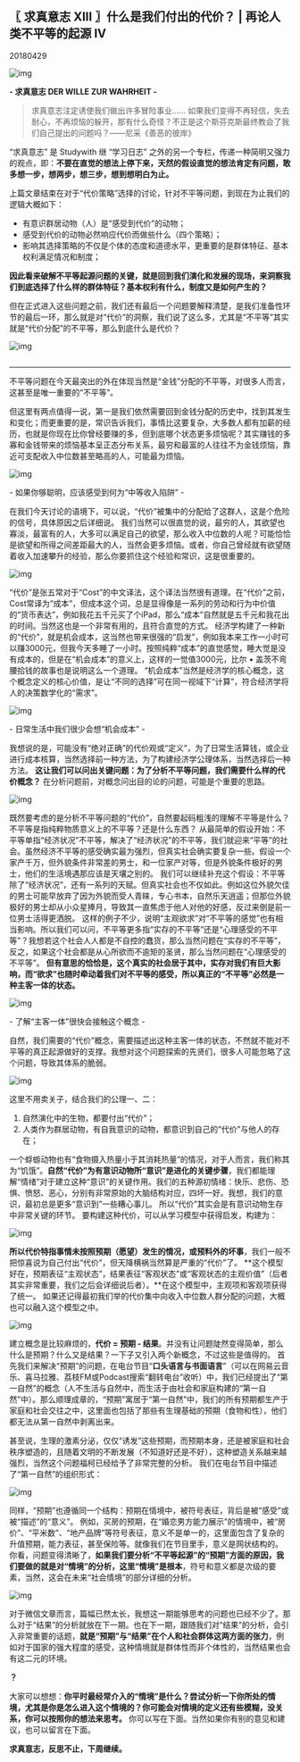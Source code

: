 ## 〖 求真意志 XIII 〗什么是我们付出的代价？ | 再论人类不平等的起源 IV

20180429

![img](https://mmbiz.qpic.cn/mmbiz_png/HpDoIo9fHYgGPWjRC9cnR1jxZibHyMuTsbBBqu7zBpvsfQC2P7rPuH2I0KvZctGWugkhBEdZKZar5YvMPfdH87A/640?wx_fmt=png&tp=webp&wxfrom=5&wx_lazy=1&wx_co=1)

**- 求真意志 DER WILLE ZUR WAHRHEIT -**



> 求真意志注定诱使我们做出许多冒险事业...... 如果我们变得不再轻信，失去耐心，不再烦恼的躲开，那有什么奇怪？不正是这个斯芬克斯最终教会了我们自己提出的问题吗？——尼采《善恶的彼岸》



“求真意志” 是 Studywith 继 “学习日志” 之外的另一个专栏，传递一种简明又强力的观点，即：**不要在直觉的想法上停下来，天然的假设直觉的想法肯定有问题，敢多想一步，想两步，想三步，想到想明白为止。**



上篇文章结束在对于“代价策略”选择的讨论，针对不平等问题，到现在为止我们的逻辑大概如下：

- 有意识群居动物（人）是“感受到代价”的动物；
- 感受到代价的动物必然响应代价而做些什么（四个策略）；
- 影响其选择策略的不仅是个体的态度和道德水平，更重要的是群体特征、基本权利满足情况和制度；



**因此看来破解不平等起源问题的关键，就是回到我们演化和发展的现场，来洞察我们到底选择了什么样的群体特征？基本权利有什么，制度又是如何产生的？**

但在正式进入这些问题之前，我们还有最后一个问题要解释清楚，是我们准备性环节的最后一环，那么就是对“代价”的洞察，我们说了这么多，尤其是“不平等”其实就是“代价分配”的不平等，那么到底什么是代价？





![img](https://mmbiz.qpic.cn/mmbiz_jpg/HpDoIo9fHYgYAFwCIpNh7syI4NY93wbfLScJ8cUDypE5aStVwibVFHTSz4aUP0TCqWTE2d5b10qJ7vyMmgjlG4Q/640?wx_fmt=jpeg&tp=webp&wxfrom=5&wx_lazy=1&wx_co=1)



## 

------



不平等问题在今天最突出的外在体现当然是“金钱”分配的不平等，对很多人而言，这甚至是唯一重要的“不平等”。

但这里有两点值得一说，第一是我们依然需要回到金钱分配的历史中，找到其发生和变化；而更重要的是，常识告诉我们，事情比这要复杂，大多数人都有加薪的经历，也就是你现在比你曾经要赚的多，但到底哪个状态更多烦恼呢？其实赚钱的多寡和金钱带来的烦恼基本呈正态分布关系，最穷和最富的人往往不为金钱烦恼，靠近可支配收入中位数甚至略高的人，可能最为烦恼。

![img](https://mmbiz.qpic.cn/mmbiz_jpg/HpDoIo9fHYgYAFwCIpNh7syI4NY93wbf7IVdQhvKqNY5t92nLoGKUoibtsyzNm8ulFs3q0f3EMDpLqvhFFuFoEA/640?wx_fmt=jpeg&tp=webp&wxfrom=5&wx_lazy=1&wx_co=1)

\- 如果你够聪明，应该感受到何为“中等收入陷阱” -

在我们今天讨论的语境下，可以说，“代价”被集中的分配给了这群人，这是个危险的信号，具体原因之后详细说。
我们当然可以很直觉的说，最穷的人，其欲望也寡淡，最富有的人，大多可以满足自己的欲望，那么收入中位数的人呢？可能恰恰是欲望和所得之间差距最大的人，当然会更多烦恼。或者，你自己曾经就有欲望随着收入加速攀升的经验，那么你要抓住这个经验和常识，这是很重要的。



![img](https://mmbiz.qpic.cn/mmbiz_jpg/HpDoIo9fHYgYAFwCIpNh7syI4NY93wbflCDeXa8uFI5zMHsc7778hnlicaucCiaMwKnmlsLdcicpEXEDV5kjzPkYg/640?wx_fmt=jpeg&tp=webp&wxfrom=5&wx_lazy=1&wx_co=1)



“代价”是张五常对于“Cost”的中文译法，这个译法当然很有道理。在“代价”之前，Cost常译为“成本”，但成本这个词，总是显得像是一系列的劳动和行为中价值的“货币表达”，例如我花五千元买了个iPad，那么“成本”自然就是五千元和我花出的时间。当然这也是一个非常有用的，且符合直觉的方式。
经济学构建了一种新的“代价”，就是机会成本，这当然也带来很强的“启发”，例如我本来工作一小时可以赚3000元，但我今天多睡了一小时。按照纯粹“成本”的直觉感觉，睡大觉是没有成本的，但是在“机会成本”的意义上，这样的一觉值3000元，比尔 • 盖茨不弯腰拾钱的故事也是说明这么一个道理。
“机会成本”当然是经济学的核心概念，这个概念定义的核心价值，是让“不同的选择”可在同一视域下“计算”，符合经济学将人的决策数学化的“需求”。

![img](https://mmbiz.qpic.cn/mmbiz_jpg/HpDoIo9fHYgYAFwCIpNh7syI4NY93wbfKCdx6Loj3iad8aeF5XYQicxwgZdiac4czc7tVmHNE3Hsj2gu727vPCPGA/640?wx_fmt=jpeg&tp=webp&wxfrom=5&wx_lazy=1&wx_co=1)

\- 日常生活中我们很少会想“机会成本” -

我想说的是，可能没有“绝对正确”的代价观或“定义”，为了日常生活算钱，或企业进行成本核算，当然选择前一种方法，为了构建经济学公理体系，当然选择后一种方法。
**这让我们可以问出关键问题：为了分析不平等问题，我们需要什么样的代价概念？**
在分析问题前，对概念问出目的论的问题，可能是个重要的思路。



![img](https://mmbiz.qpic.cn/mmbiz_jpg/HpDoIo9fHYgYAFwCIpNh7syI4NY93wbficjTamEcvjGicfFicrVG46b0vc0y1lX5ptNI2XBSG5Ayrb7TeEJwayPAA/640?wx_fmt=jpeg&tp=webp&wxfrom=5&wx_lazy=1&wx_co=1)



既然要考虑的是分析不平等问题的“代价”，自然要起码粗浅的理解不平等是什么？不平等是指纯粹物质意义上的不平等？还是什么东西？
从最简单的假设开始：不平等单指“经济状况”不平等，解决了“经济状况”的不平等，我们就迎来“平等”的社会。虽然经济不平等的感受确实最为强烈，但真实社会确实要复杂一些。假设一个家产千万，但外貌条件非常差的男士，和一位家产对等，但是外貌条件极好的男士，他们的生活境遇那应该是天壤之别的。
我们可以继续补充这个假设：不平等除了“经济状况”，还有一系列的天赋。但真实社会也不仅如此。例如这位外貌欠佳的男士可能早放弃了因为外貌而受人青睐，专心书本，自然乐天逍遥；但那位外貌极好的男士却从小众星捧月，导致其一直焦虑于他人对他的好感，反过来倒是前一位男士活得更洒脱。
这样的例子不少，说明“主观欲求”对“不平等的感觉”也有相当影响。所以我们可以问，不平等更多指“实存的不平等”还是“心理感受的不平等”？我想若这个社会人人都是不自控的蠢货，那么当然问题在“实存的不平等”，反之，如果这个社会都是从心所欲而不逾矩的圣贤，那么当然问题在“心理感受的不平等”。
**但有意思的恰恰是，这个真实的社会居于其中，实存对我们有巨大影响，而“欲求”也随时牵动着我们对不平等的感受，所以真正的“不平等”必然是一种主客一体的状态。**

![img](https://mmbiz.qpic.cn/mmbiz_jpg/HpDoIo9fHYgYAFwCIpNh7syI4NY93wbfmuFWlNNtAa9aMhHr9giawYicnzWib5TZdVz3BUSkOUA0w0T6AjNqDDibYQ/640?wx_fmt=jpeg&tp=webp&wxfrom=5&wx_lazy=1&wx_co=1)

\- 了解“主客一体”很快会接触这个概念 -

自然，我们需要的“代价”概念，需要描述出这种主客一体的状态，不然就不能对不平等的真正起源做好的支撑。我想对这个问题探索的先贤们，很多人可能忽略了这个问题，导致其体系的脆弱。



![img](https://mmbiz.qpic.cn/mmbiz_jpg/HpDoIo9fHYgYAFwCIpNh7syI4NY93wbfh2UNYD3iaXIt1JTwRtHmziaqeNcN4P7c8M5RM6U3IRfbAQiaz77aZwjPQ/640?wx_fmt=jpeg&tp=webp&wxfrom=5&wx_lazy=1&wx_co=1)



这里不用卖关子，结合我们的公理一、二：

1. 自然演化中的生物，都要付出“代价”；
2. 人类作为群居动物，有自我意识的动物，都意识到自己的“代价”与他人的存在；

一个蜉蝣动物也有“食物摄入热量小于其消耗热量”的情况，对于人而言，我们称其为“饥饿”。**自然“代价”为有意识动物所“意识”是进化的关键步骤**，我们都能理解“情绪”对于建立这种“意识”的关键作用。我们的五种源初情绪：快乐、悲伤、恐惧、愤怒、恶心，分别有非常原始的大脑结构对应，四坏一好。我想，我们的意识，最初总是更多“意识到”一些糟心事儿。
所以“代价”其实会是有意识动物生存中非常关键的环节。
要构建这种代价，可以从学习模型中获得启发，构建为：



![img](https://mmbiz.qpic.cn/mmbiz_jpg/HpDoIo9fHYgYAFwCIpNh7syI4NY93wbf0cU7iaZ2b99ibkbNyjpZ3Qnzkkiacyub4sDc0biab3zX6iaJmODcYrKVwMA/640?wx_fmt=jpeg&tp=webp&wxfrom=5&wx_lazy=1&wx_co=1)



**所以代价特指事情未按照预期（愿望）发生的情况，或预料外的坏事**，我们一般不把惊喜说为自己付出“代价”，但天降横祸当然算是严重的“代价”了。
**这个模型好在，预期表征“主观状态”，结果表征“客观状态”或“客观状态的主观价值”（后者其实非常重要，我们之后会详细说后者）。**在这个模型中，主观项和客观项获得了统一。
如果还记得最初我们举的代价集中向收入中位数人群分配的问题，大概也可以融入这个模型之中。



![img](https://mmbiz.qpic.cn/mmbiz_jpg/HpDoIo9fHYgYAFwCIpNh7syI4NY93wbfZbp5XvriakctDC7HSyL2qGs58ibSiaG69MoYFTDjGEttID64rZEV8Qmtw/640?wx_fmt=jpeg&tp=webp&wxfrom=5&wx_lazy=1&wx_co=1)



建立概念是比较麻烦的，**代价 = 预期 - 结果**。并没有让问题陡然变得简单，那么什么是预期？什么又是结果？一下子又引入两个新概念，不过这些是值得的。
首先我们来解决“预期”的问题，在电台节目“**口头语言与书面语言**”（可以在网易云音乐、喜马拉雅、荔枝FM或Podcast搜索“翻转电台”收听）中，我们已经提出了“第一自然”的概念（人不生活与自然中，而生活于由社会和家庭构建的“第一自然”中）。那么顺理成章的，“预期”寓居于“第一自然”中，我们的所有预期都生产于家庭和社会交往之中，这里面也包括了那些有生理基础的预期（食物和性），他们都无法从第一自然中剥离出来。

甚至说，生理的激素分泌，仅仅“诱发”这些预期，而预期本身，还是被家庭和社会秩序塑造的，且随着文明的不断发展（不知道好还是不好），这种塑造关系越来越强烈，当然这个问题福柯已经给予了非常完整的分析。
我们在电台节目中描述了“第一自然”的组织形式：



![img](https://mmbiz.qpic.cn/mmbiz_jpg/HpDoIo9fHYgYAFwCIpNh7syI4NY93wbfEPI2LibvNQPX8vqAenpHY1t7R2zkbUQByv23jIuEoSvKKvETX7V8fFg/640?wx_fmt=jpeg&tp=webp&wxfrom=5&wx_lazy=1&wx_co=1)



同样，“预期”也遵循同一个结构：预期在情境中，被符号表征，背后是被“感受”或被“描述”的“意义”。
例如，买房的预期，在“婚恋男方能力展示”的情境中，被“房价”、“平米数”、“地产品牌”等符号表征，意义不是单一的，这里面包含了复杂的升值预期，能力表征，甚至保险等。就像我们在节目里手，意义是网状结构的。
你看，问题变得清晰了，**如果我们要分析“不平等起源”的“预期”方面的原因，我们要做的就是对“情境”的分析，这里“情境”是根本**，符号和意义都是次级的要素，当然，这会在未来“社会情境”的部分详细的分析。 



![img](https://mmbiz.qpic.cn/mmbiz_jpg/HpDoIo9fHYjvsk8ucR0OiaGjn9SoGcjibG5UbSC0aLRFtibfuHU3FAFZicGtjZBy0S2hWic9c0nmCqlxJWKHicWHjfLg/640?wx_fmt=jpeg&tp=webp&wxfrom=5&wx_lazy=1&wx_co=1)



对于微信文章而言，篇幅已然太长，我想这一期能够思考的问题也已经不少了。那么对于“结果”的分析就放在下一期。也在下一期，跟随我们对“结果”的分析，会引入非常重要的话题，**就是“预期”与“结果”在个人和社会群体这两方面的张力**，例如对于国家的强大程度的感受，这种情境就是群体性而非个体性的，当然结果也会有这二元的环境。

**？**

大家可以想想：**你平时最经常介入的“情境”是什么？尝试分析一下你所处的情境，尤其是你是怎么进入这个情境的？你可能会对情境的定义还有些模糊，没关系，你可以按照你的想法来思考。**
你可以写在下面。当然如果你有别的意见和建议，也可以留言在下面。



**求真意志，反思不止，下周继续。**